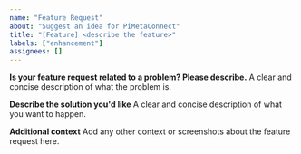 ```yaml
---
name: "Feature Request"
about: "Suggest an idea for PiMetaConnect"
title: "[Feature] <describe the feature>"
labels: ["enhancement"]
assignees: []
---
```

**Is your feature request related to a problem? Please describe.**
A clear and concise description of what the problem is.

**Describe the solution you'd like**
A clear and concise description of what you want to happen.

**Additional context**
Add any other context or screenshots about the feature request here.
